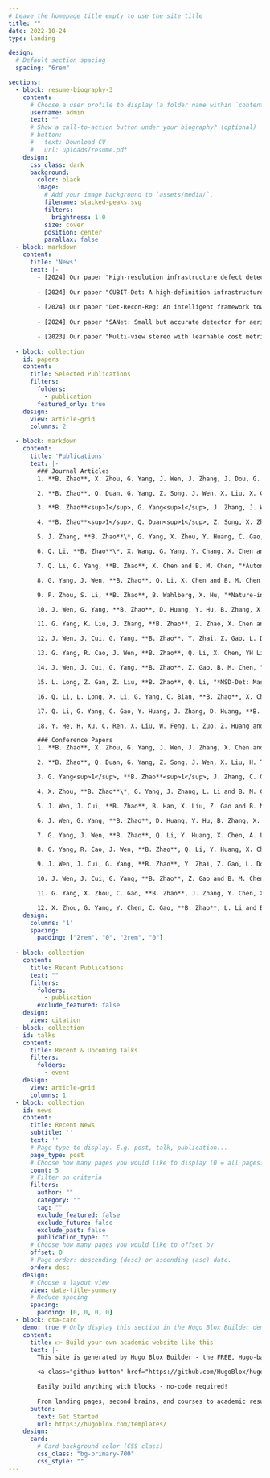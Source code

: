 ```yaml
---
# Leave the homepage title empty to use the site title
title: ""
date: 2022-10-24
type: landing

design:
  # Default section spacing
  spacing: "6rem"

sections:
  - block: resume-biography-3
    content:
      # Choose a user profile to display (a folder name within `content/authors/`)
      username: admin
      text: ""
      # Show a call-to-action button under your biography? (optional)
      # button:
      #   text: Download CV
      #   url: uploads/resume.pdf
    design:
      css_class: dark
      background:
        color: black
        image:
          # Add your image background to `assets/media/`.
          filename: stacked-peaks.svg
          filters:
            brightness: 1.0
          size: cover
          position: center
          parallax: false
  - block: markdown
    content:
      title: 'News'
      text: |-
        - [2024] Our paper "High-resolution infrastructure defect detection dataset sourced by unmanned systems and validated with deep learning approaches" is accepted to **Automation in Construction (AIC)**!
        
        - [2024] Our paper "CUBIT-Det: A high-definition infrastructure defect dataset fully evaluated with deep learning processes" is accepted to **IEEE International Conference on Control & Automation (ICCA)**!
        
        - [2024] Our paper "Det-Recon-Reg: An intelligent framework towards automated large-Scale infrastructure inspection" is accepted to **IEEE/RSJ International Conference on Intelligent Robots and Systems (IROS)**!
        
        - [2024] Our paper "SANet: Small but accurate detector for aerial flying object" is accepted to **IEEE International Conference on Robotics and Automation (ICRA)**!

        - [2023] Our paper "Multi-view stereo with learnable cost metric" is accepted to **IEEE/RSJ International Conference on Intelligent Robots and Systems (IROS)**!
  
  - block: collection
    id: papers
    content:
      title: Selected Publications
      filters:
        folders:
          - publication
        featured_only: true
    design:
      view: article-grid
      columns: 2

  - block: markdown
    content:
      title: 'Publications'
      text: |-
        ### Journal Articles
        1. **B. Zhao**, X. Zhou, G. Yang, J. Wen, J. Zhang, J. Dou, G. Li, X. Chen and B. M. Chen, "*High-resolution infrastructure defect detection dataset sourced by unmanned systems and validated with deep learning approaches*", **Automation in Construction (AIC)**, 2024.

        2. **B. Zhao**, Q. Duan, G. Yang, Z. Song, J. Wen, X. Liu, X. Chen and B. M. Chen, "*High-Performance Real-Time Defect Detector for UAV-Based Online Large-Scale Infrastructure Detection*", **IEEE Transactions on Automation Science and Engineering (T-ASE)**, 2024. (Under Review)

        3. **B. Zhao**<sup>1</sup>, G. Yang<sup>1</sup>, J. Zhang, J. Wen, X. Chen and B. M. Chen, "*Det-Recon-Reg: An Intelligent Framework Towards Automated Large-Scale Infrastructure Inspection*", **IEEE Transactions on Instrumentation and Measurement (T-IM)**, 2024. (Under Review) (<sup>1</sup>denotes co-first author)

        4. **B. Zhao**<sup>1</sup>, Q. Duan<sup>1</sup>, Z. Song, X. Zhang, X. Liu, X. Chen and B. M. Chen, "*VGS: Voxel Map based Surfel Gaussian Splatting for Scene Reconstruction*", **IEEE Transactions on Industrial Electronics (T-IE)**, 2024. (Under Review) (<sup>1</sup>denotes co-first author)

        5. J. Zhang, **B. Zhao**\*, G. Yang, X. Zhou, Y. Huang, C. Gao, X. Chen and B. M. Chen, "*Automated High-Precision Digital Twin Modeling of Building Façade Defects with Geobim-Assisted Registration*", **Advanced Engineering Informatics**, 2024. (Revised and Resubmitted) (\*denotes corresponding author)

        6. Q. Li, **B. Zhao**\*, X. Wang, G. Yang, Y. Chang, X. Chen and B. M. Chen, "*Autonomous Building Material Stock Estimation using 3D Modeling and Multilayer Perceptron: A Case of Hong Kong*", **Resources, Conservation & Recycling**, 2024. (Under Review) (\*denotes corresponding author)

        7. Q. Li, G. Yang, **B. Zhao**, X. Chen and B. M. Chen, "*Autonomous design framework for building integrated photovoltaics: data collection, 3D modeling, and deployment strategy*", **Applied Energy**, 2024.

        8. G. Yang, J. Wen, **B. Zhao**, Q. Li, X. Chen and B. M. Chen, "*Towards End-to-End Underwater Multi-View Stereo for Real-World Dense Scene Reconstruction*", **IEEE Transactions on Industrial Informatics (T-II)**, 2024. (Revised and Resubmitted)

        9. P. Zhou, S. Li, **B. Zhao**, B. Wahlberg, X. Hu, "*Nature-inspired dynamic control for pursuit-evasion of robots*", **Automatica**, 2024. (Under Review)

        10. J. Wen, G. Yang, **B. Zhao**, D. Huang, Y. Hu, B. Zhang, X. Chen and B. M. Chen, "*A semi-supervised domain-adaptive real-world underwater image enhancement method*", **IEEE Transactions on Circuits and Systems for Video Technology (T-CSVT)**, 2024. (Under Review)

        11. G. Yang, K. Liu, J. Zhang, **B. Zhao**, Z. Zhao, X. Chen and B. M. Chen, "*Datasets and processing methods for boosting visual inspection of civil infrastructure: A comprehensive review and case study on crack classifications, segmentation, and detection*", **Construction and Building Materials**, 2022.

        12. J. Wen, J. Cui, G. Yang, **B. Zhao**, Y. Zhai, Z. Gao, L. Dou and B. M. Chen, "*WaterFormer: Global-Local transformer for underwater image enhancement with environment adaptor*", **IEEE Robotics and Automation Magazine (RA-M)**, 2024.

        13. G. Yang, R. Cao, J. Wen, **B. Zhao**, Q. Li, X. Chen, YH Liu and B. M. Chen, "*Multi-View Stereo with Geometric Encoding for Large-Scale Dense Scene Reconstruction*", **IEEE Transactions on Automation Science and Engineering (T-ASE)**, 2024. (Under Review)

        14. J. Wen, J. Cui, G. Yang, **B. Zhao**, Z. Gao, B. M. Chen, "*Progressive Domain-Adaptive Underwater Object Detection Assisted with Underwater Image Enhancement*", **Engineering Applications of Artificial Intelligence (EAAI)**, 2024. (Under Review)

        15. L. Long, Z. Gan, Z. Liu, **B. Zhao**, Q. Li, "*MSD-Det: Masonry Structures Damage Detection Dataset for Preventive Conservation of Heritage*", **Journal of Cultural Heritage**, 2024. (Under Review)

        16. Q. Li, L. Long, X. Li, G. Yang, C. Bian, **B. Zhao**, X. Chen and Ben M. Chen, "*Life cycle cost analysis of circular photovoltaic façade in dense urban environment using 3D modeling*", **Renewable Energy**, 2024.

        17. Q. Li, G. Yang, C. Gao, Y. Huang, J. Zhang, D. Huang, **B. Zhao**, X. Chen and B. M. Chen, "*Single drone-based 3D reconstruction approach to improve public engagement in conservation of heritage buildings: A case of Hakka Tulou*", **Journal of Building Engineering**, 2024.

        18. Y. He, H. Xu, C. Ren, X. Liu, W. Feng, L. Zuo, Z. Huang and **B. Zhao**, "*Research status of preparation methods of multi-component high entropy alloy*", **Nonferrous Metals Engineering**, 2020.

        ### Conference Papers
        1. **B. Zhao**, X. Zhou, G. Yang, J. Wen, J. Zhang, X. Chen and B. M. Chen, "*CUBIT-Det: A high-definition infrastructure defect dataset fully evaluated with deep learning processes*", **IEEE International Conference on Control & Automation (ICCA)**, Reykjavík, Iceland, 2024.

        2. **B. Zhao**, Q. Duan, G. Yang, Z. Song, J. Wen, X. Liu, H. Tang, Q. Li, X. Chen and B. M. Chen, "*Lightweight yet High-Performance Defect Detector for UAV-Based Large-Scale Infrastructure Real-Time Inspection*", **IEEE International Conference on Robotics and Automation (ICRA)**, Atlanta, USA, 2025. (Under Review)

        3. G. Yang<sup>1</sup>, **B. Zhao**<sup>1</sup>, J. Zhang, C. Gao, Y. Huang, J. Wen, Q. Li, X. Chen and B. M. Chen, "*Det-Recon-Reg: An intelligent framework towards automated large-Scale infrastructure inspection*", **IEEE/RSJ International Conference on Intelligent Robots and Systems (IROS)**, Abu Dhabi, UAE, 2024. (<sup>1</sup>denotes co-first author)

        4. X. Zhou, **B. Zhao**\*, G. Yang, J. Zhang, L. Li and B. M. Chen, "*SANet: Small but accurate detector for aerial flying object*", **IEEE International Conference on Robotics and Automation (ICRA)**, Yokohama, Japan, 2024. (\*denotes corresponding author)

        5. J. Wen, J. Cui, **B. Zhao**, B. Han, X. Liu, Z. Gao and B. M. Chen, "*EnYOLO: A Real-Time Framework for Domain-Adaptive Underwater Object Detection with Image Enhancement*", **IEEE International Conference on Robotics and Automation (ICRA)**, Yokohama, Japan, 2024.

        6. J. Wen, G. Yang, **B. Zhao**, D. Huang, Y. Hu, B. Zhang, X. Chen and B. M. Chen, "*I2D-UIE: Alleviating Inter- and Intra-Domain Shifts for Real-world Underwater Image Enhancement*", **IEEE International Conference on Robotics and Automation (ICRA)**, Atlanta, USA, 2025. (Under Review)

        7. G. Yang, J. Wen, **B. Zhao**, Q. Li, Y. Huang, X. Chen, A. Lam, and B. M. Chen, "*End-to-End Underwater Multi-View Stereo for Dense Scene Reconstruction*", **IEEE International Conference on Robotics and Automation (ICRA)**, Atlanta, USA, 2025. (Under Review)

        8. G. Yang, R. Cao, J. Wen, **B. Zhao**, Q. Li, Y. Huang, X. Chen, A. Lam, YH Liu and B. M. Chen, "*Multi-View Stereo with Geometric Encoding for Dense Scene Reconstruction*", **IEEE International Conference on Robotics and Automation (ICRA)**, Atlanta, USA, 2025. (Under Review)

        9. J. Wen, J. Cui, G. Yang, **B. Zhao**, Y. Zhai, Z. Gao, L. Dou and B. M. Chen, "*WaterFormer: Global-Local transformer for underwater image enhancement with environment adaptor*", **IEEE/RSJ International Conference on Intelligent Robots and Systems (IROS)**, Abu Dhabi, UAE, 2024.

        10. J. Wen, J. Cui, G. Yang, **B. Zhao**, Z. Gao and B. M. Chen, "*Underwater object detection integrated with image enhancement*", **IEEE International Conference on Real-time Computing and Robotics (RCAR)**, Alesund, Norway, 2024.

        11. G. Yang, X. Zhou, C. Gao, **B. Zhao**, J. Zhang, Y. Chen, X. Chen and B. M. Chen, "*Multi-view stereo with learnable cost metric*", **IEEE/RSJ International Conference on Intelligent Robots and Systems (IROS)**, Detroit, Michigan, USA, 2023.

        12. X. Zhou, G. Yang, Y. Chen, C. Gao, **B. Zhao**, L. Li and B. M. Chen, "*ADMNet: Anti-drone real-time detection and monitoring*", **IEEE/RSJ International Conference on Intelligent Robots and Systems (IROS)**, Detroit, Michigan, USA, 2023.
    design:
      columns: '1'
      spacing:
        padding: ["2rem", "0", "2rem", "0"]
  
  - block: collection
    content:
      title: Recent Publications
      text: ""
      filters:
        folders:
          - publication
        exclude_featured: false
    design:
      view: citation
  - block: collection
    id: talks
    content:
      title: Recent & Upcoming Talks
      filters:
        folders:
          - event
    design:
      view: article-grid
      columns: 1
  - block: collection
    id: news
    content:
      title: Recent News
      subtitle: ''
      text: ''
      # Page type to display. E.g. post, talk, publication...
      page_type: post
      # Choose how many pages you would like to display (0 = all pages)
      count: 5
      # Filter on criteria
      filters:
        author: ""
        category: ""
        tag: ""
        exclude_featured: false
        exclude_future: false
        exclude_past: false
        publication_type: ""
      # Choose how many pages you would like to offset by
      offset: 0
      # Page order: descending (desc) or ascending (asc) date.
      order: desc
    design:
      # Choose a layout view
      view: date-title-summary
      # Reduce spacing
      spacing:
        padding: [0, 0, 0, 0]
  - block: cta-card
    demo: true # Only display this section in the Hugo Blox Builder demo site
    content:
      title: 👉 Build your own academic website like this
      text: |-
        This site is generated by Hugo Blox Builder - the FREE, Hugo-based open source website builder trusted by 250,000+ academics like you.

        <a class="github-button" href="https://github.com/HugoBlox/hugo-blox-builder" data-color-scheme="no-preference: light; light: light; dark: dark;" data-icon="octicon-star" data-size="large" data-show-count="true" aria-label="Star HugoBlox/hugo-blox-builder on GitHub">Star</a>

        Easily build anything with blocks - no-code required!
        
        From landing pages, second brains, and courses to academic resumés, conferences, and tech blogs.
      button:
        text: Get Started
        url: https://hugoblox.com/templates/
    design:
      card:
        # Card background color (CSS class)
        css_class: "bg-primary-700"
        css_style: ""
---
```

